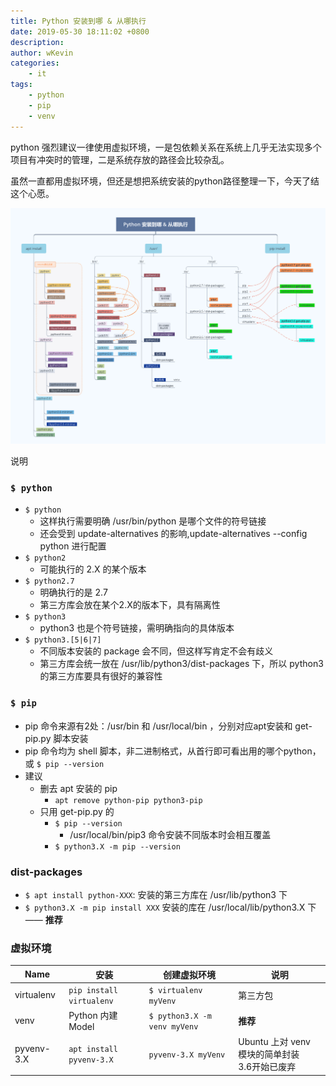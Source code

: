 ```yaml
---
title: Python 安装到哪 & 从哪执行
date: 2019-05-30 18:11:02 +0800
description: 
author: wKevin
categories: 
    - it
tags:
    - python
    - pip
    - venv
---
```


python 强烈建议一律使用虚拟环境，一是包依赖关系在系统上几乎无法实现多个项目有冲突时的管理，二是系统存放的路径会比较杂乱。

虽然一直都用虚拟环境，但还是想把系统安装的python路径整理一下，今天了结这个心愿。

![](/images/posts/2019-05-30-python.where/python.where.png)

说明

### `$ python`

- `$ python`
    - 这样执行需要明确 /usr/bin/python 是哪个文件的符号链接
    - 还会受到 update-alternatives 的影响,update-alternatives --config python 进行配置
- `$ python2`
    - 可能执行的 2.X 的某个版本
- `$ python2.7`
    - 明确执行的是 2.7
    - 第三方库会放在某个2.X的版本下，具有隔离性
- `$ python3`
    - python3 也是个符号链接，需明确指向的具体版本
- `$ python3.[5|6|7]`
    - 不同版本安装的 package 会不同，但这样写肯定不会有歧义
    - 第三方库会统一放在 /usr/lib/python3/dist-packages 下，所以 python3 的第三方库要具有很好的兼容性

### `$ pip`

- pip 命令来源有2处：/usr/bin 和 /usr/local/bin ，分别对应apt安装和 get-pip.py 脚本安装
- pip 命令均为 shell 脚本，非二进制格式，从首行即可看出用的哪个python，或 `$ pip --version`
- 建议
    - 删去 apt 安装的 pip
        - `apt remove python-pip python3-pip`
    - 只用 get-pip.py 的
        - `$ pip --version`
            - /usr/local/bin/pip3 命令安装不同版本时会相互覆盖
        - `$ python3.X -m pip --version`

### dist-packages

- `$ apt install python-XXX`: 安装的第三方库在 /usr/lib/python3 下
- `$ python3.X -m pip install XXX` 安装的库在 /usr/local/lib/python3.X 下 —— **推荐**

### 虚拟环境

|Name|安装|创建虚拟环境|说明|
|----|----|------------|----|
|virtualenv|`pip install virtualenv`| `$ virtualenv myVenv`|第三方包|
|venv| Python 内建 Model|`$ python3.X -m venv myVenv`|**推荐**|
|pyvenv-3.X|`apt install pyvenv-3.X`|`pyvenv-3.X myVenv`|Ubuntu 上对 venv 模块的简单封装<br>3.6开始已废弃|